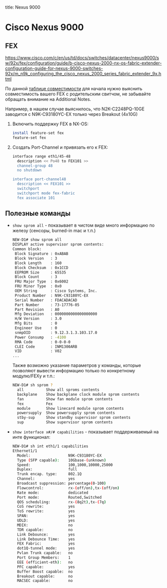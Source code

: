 title: Nexus 9000

# Cisco Nexus 9000

## FEX

https://www.cisco.com/c/en/us/td/docs/switches/datacenter/nexus9000/sw/92x/fex/configuration/guide/b-cisco-nexus-2000-nx-os-fabric-extender-configuration-guide-for-nexus-9000-switches-92x/m_n9k_configuring_the_cisco_nexus_2000_series_fabric_extender_9x.html

По данной [таблице совместимости](https://www.cisco.com/c/dam/en/us/td/docs/Website/datacenter/fexmatrix/fexmatrix.html) для начала нужно выяснить совместимость вашего FEX с родительским свитчом, не забывайте обращать внимание на Additional Notes.

Например, в нашем случае выяснилось, что N2K-C2248PQ-10GE заводится с N9K-C93180YC-EX только через Breakout (4x10G)

1. Включить поддержку FEX в NX-OS:

   ```bash
   install feature-set fex
   feature-set fex
   ```

2. Создать Port-Channel и привязать его к FEX:

   ```bash
   interface range eth1/45-48
     description << Po48 to FEX101 >>
     channel-group 48
     no shutdown
   
   interface port-channel48
     description << FEX101 >>
     switchport
     switchport mode fex-fabric
     fex associate 101
   ```
   

## Полезные команды

* `show sprom all` - показывает в чистом виде много информацию по железу (сенсоры, burned-in mac и т.п.)

  ```bash
  NEW-D1# show sprom all 
  DISPLAY active supervisor sprom contents:
  Common block:
   Block Signature : 0xABAB
   Block Version   : 3
   Block Length    : 160
   Block Checksum  : 0x1CCD
   EEPROM Size     : 65535
   Block Count     : 3
   FRU Major Type  : 0x6002
   FRU Minor Type  : 0x0
   OEM String      : Cisco Systems, Inc.
   Product Number  : N9K-C93180YC-EX
   Serial Number   : FDACADACAD
   Part Number     : 73-17776-05
   Part Revision   : A0
   Mfg Deviation   : 0000000000000000000
   H/W Version     : 3.0
   Mfg Bits        : 0
   Engineer Use    : 0
   snmpOID         : 9.12.3.1.3.103.17.0
   Power Consump   : -4100
   RMA Code        : 0-0-0-0
   CLEI Code       : INM1300ARB
   VID             : V02
  ...
  ```

  Также возможно указание параметров у команды, которые позволяют вывести информацию только по конкретному модулю/FEXу и т.п.:

  ```bash
  NEW-D1# sh sprom ?
    all          Show all sproms contents
    backplane    Show backplane clock module sprom contents
    fan          Show fan module sprom contents
    fex          Fex
    module       Show linecard module sprom contents
    powersupply  Show powersupply sprom contents
    stby-sup     Show standby supervisor sprom contents
    sup          Show supervisor sprom contents
  ```

* `show interface x#/# capabilities` - показывает поддерживаемый на инте функционал:

  ```bash
  NEW-D1# sh int eth1/1 capabilities 
  Ethernet1/1
    Model:                 N9K-C93180YC-EX
    Type (SFP capable):    10Gbase-(unknown)
    Speed:                 100,1000,10000,25000
    Duplex:                full
    Trunk encap. type:     802.1Q
    Channel:               yes
    Broadcast suppression: percentage(0-100)
    Flowcontrol:           rx-(off/on),tx-(off/on)
    Rate mode:             dedicated
    Port mode:             Routed,Switched
    QOS scheduling:        rx-(8q2t),tx-(7q)
    CoS rewrite:           yes
    ToS rewrite:           yes
    SPAN:                  yes
    UDLD:                  yes
    MDIX:                  no
    TDR capable:           no
    Link Debounce:         yes
    Link Debounce Time:    yes
    FEX Fabric:            yes
    dot1Q-tunnel mode:     yes
    Pvlan Trunk capable:   no
    Port Group Members:    1
    EEE (efficient-eth):   no
    PFC capable:           yes
    Buffer Boost capable:  no
    Breakout capable:      no
    MACSEC capable:        no
  ```

  